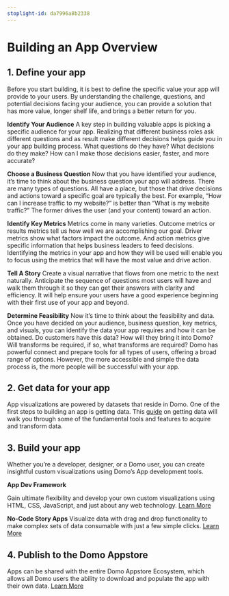 ```yaml
---
stoplight-id: da7996a8b2338
---
```


# Building an App Overview

## 1. Define your app
Before you start building, it is best to define the specific value your app will provide to your users. By understanding the challenge, questions, and potential decisions facing your audience, you can provide a solution that has more value, longer shelf life, and brings a better return for you.

<strong>Identify Your Audience</strong>
A key step in building valuable apps is picking a specific audience for your app. Realizing that different business roles ask different questions and as result make different decisions helps guide you in your app building process. What questions do they have? What decisions do they make? How can I make those decisions easier, faster, and more accurate?

<strong>Choose a Business Question</strong>
Now that you have identified your audience, it’s time to think about the business question your app will address. There are many types of questions. All have a place, but those that drive decisions and actions toward a specific goal are typically the best. For example, “How can I increase traffic to my website?” is better than “What is my website traffic?” The former drives the user (and your content) toward an action.

<strong>Identify Key Metrics</strong>
Metrics come in many varieties. Outcome metrics or results metrics tell us how well we are accomplishing our goal. Driver metrics show what factors impact the outcome. And action metrics give specific information that helps business leaders to feed decisions. Identifying the metrics in your app and how they will be used will enable you to focus using the metrics that will have the most value and drive action.

<strong>Tell A Story</strong>
Create a visual narrative that flows from one metric to the next naturally. Anticipate the sequence of questions most users will have and walk them through it so they can get their answers with clarity and efficiency. It will help ensure your users have a good experience beginning with their first use of your app and beyond.

<strong>Determine Feasibility</strong>
Now it’s time to think about the feasibility and data. Once you have decided on your audience, business question, key metrics, and visuals, you can identify the data your app requires and how it can be obtained. Do customers have this data? How will they bring it into Domo? Will transforms be required, if so, what transforms are required? Domo has powerful connect and prepare tools for all types of users, offering a broad range of options. However, the more accessible and simple the data process is, the more people will be successful with your app.

## 2. Get data for your app

App visualizations are powered by datasets that reside in Domo.  One of the first steps to building an app is getting data. This [guide](getting-data-overview.md) on getting data  will walk you through some of the fundamental tools and features to acquire and transform data.


## 3. Build your app

Whether you’re a developer, designer, or a Domo user, you can create insightful custom visualizations using Domo’s App development tools.

<strong>App Dev Framework</strong>

Gain ultimate flexibility and develop your own custom visualizations using HTML, CSS, JavaScript, and just about any web technology. [Learn More](../../Apps/App-Framework/Welcome.md)

<strong>No-Code Story Apps</strong>
Visualize data with drag and drop functionality to make complex sets of data consumable with just a few simple clicks. [Learn More]()

## 4. Publish to the Domo Appstore

Apps can be shared with the entire Domo Appstore Ecosystem, which allows all Domo users the ability to download and populate the app with their own data. [Learn More](../Domo-Marketplace/overview.md)